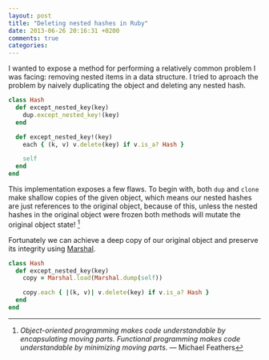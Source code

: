 ```yaml
---
layout: post
title: "Deleting nested hashes in Ruby"
date: 2013-06-26 20:16:31 +0200
comments: true
categories:
---
```


I wanted to expose a method for performing a relatively common problem I was facing: removing nested items in a data structure. I tried to aproach the problem by naively duplicating the object and deleting any nested hash.

```ruby
class Hash
  def except_nested_key(key)
    dup.except_nested_key!(key)
  end

  def except_nested_key!(key)
    each { (k, v) v.delete(key) if v.is_a? Hash }

    self
  end
end
```

This implementation exposes a few flaws. To begin with, both ``dup`` and ``clone`` make shallow copies of the given object, which means our nested hashes are just references to the original object, because of this, unless the nested hashes in the original object were frozen both methods will mutate the original object state! [^1]

Fortunately we can achieve a deep copy of our original object and preserve its integrity using [Marshal](http://ruby-doc.org/core-1.9.3/Marshal.html).

```ruby
class Hash
  def except_nested_key(key)
    copy = Marshal.load(Marshal.dump(self))

    copy.each { |(k, v)| v.delete(key) if v.is_a? Hash }
  end
end
```

[^1]: _Object-oriented programming makes code understandable by encapsulating moving parts. Functional programming makes code understandable by minimizing moving parts._ — Michael Feathers

